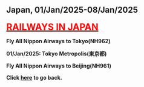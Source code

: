 ## Japan, 01/Jan/2025-08/Jan/2025

**[<font color=red size=5><u>RAILWAYS IN JAPAN</u></font>](https://wqgcx.github.io/transport/20250101JP/JR/)**

**Fly All Nippon Airways to Tokyo(NH962)**

**01/Jan/2025: Tokyo Metropolis(東京都)**

**Fly All Nippon Airways to Beijing(NH961)**

**Click [here](https://wqgcx.github.io/transport/) to go back.**

